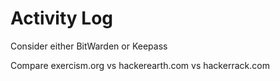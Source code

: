 # Activity Log

Consider either BitWarden or Keepass

Compare exercism.org vs hackerearth.com vs hackerrack.com
